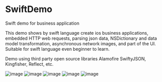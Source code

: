 # SwiftDemo
Swift demo for business application

This demo shows by swift language create ios business applications, embedded HTTP web requests, 
parsing json data, NSDictionary and data model transformation, asynchronous network images, 
and part of the UI. Suitable for swift language even beginner to learn.

Demo using third party open source libraries Alamofire SwiftyJSON, Kingfisher, Reflect, etc.


![image](https://github.com/linxiaoguo/SwiftDemo/blob/master/screenshots/2.png)
![image](https://github.com/linxiaoguo/SwiftDemo/blob/master/screenshots/1.png)
![image](https://github.com/linxiaoguo/SwiftDemo/blob/master/screenshots/3.png)
![image](https://github.com/linxiaoguo/SwiftDemo/blob/master/screenshots/4.png)
![image](https://github.com/linxiaoguo/SwiftDemo/blob/master/screenshots/5.png)
